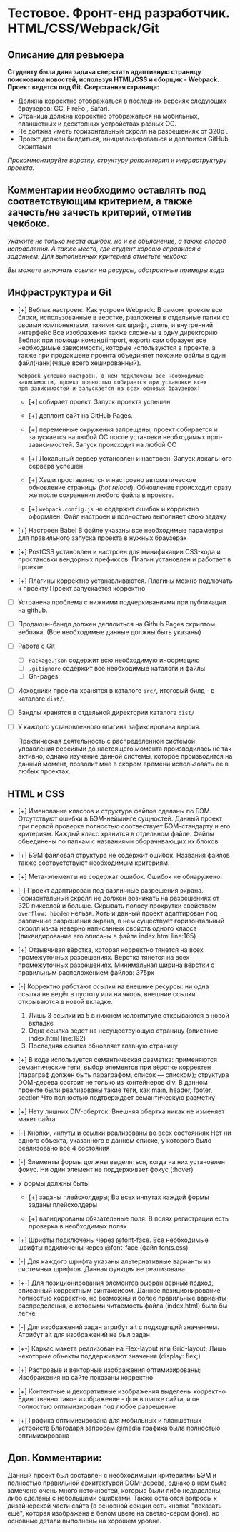 # Тестовое. Фронт-енд разработчик. HTML/CSS/Webpack/Git #
## Описание для ревьюера ##

**Студенту была дана задача сверстать адаптивную страницу поисковика новостей, 
используя HTML/CSS и сборщик - Webpack. Проект ведется под Git. Сверстанная страница:**
* Должна корректно отображаться в последних версиях следующих браузеров: GC, FireFo , Safari.
* Страница должна корректно отображаться на мобильных, планшетных и десктопных устройствах разных OC.
* Не должна иметь горизонтальный скролл на разрешениях от 320p .
* Проект должен билдиться, инициализироваться и деплоится GitHub скриптами

*Прокомментируйте верстку, структуру репозитория и инфраструктуру проекта.*

## Комментарии необходимо оставлять под соответствующим критерием, а также зачесть/не зачесть критерий, отметив чекбокс. ##
*Укажите не только места ошибок, но и ее объяснение, а также способ исправления. А также места, где студент хорошо справился с заданием. 
Для выполненных критериев отметьте чекбокс*

*Вы можете включать ссылки на ресурсы, абстрактные примеры кода*

## Инфраструктура и Git
- [+] Вебпак настроен:.
    Как устроен Webpack:
      В самом проекте все блоки, использованные в верстке, разложены в отдельные папки со своими компонентами, такими как шрифт, стиль, и внутренний интерфейс
      Все изображения также сложены в одну директорию  
      Вебпак при помощи команд(import, export) сам образует все необходимые зависимости, которые используются в проекте, 
      а также при продакшене проекта объединяет похожие файлы в один файл(чанк)(чаще всего хешированный).

      Webpack успешно настроен, в нем подключены все необходимые зависимости, проект полностью собирается при установке всех
      npm зависимостей и запускается на всех основых браузерах!

    - [+] собирает проект.
      Запуск проекта успешен.

    - [+] деплоит сайт на GitHub Pages. 
    - [+] переменные окружения запрещены, проект собирается и запускается на любой OC после установки необходимых npm-зависимостей.
      Запуск происходит на любой ОС

    - [+] Локальный сервер установлен и настроен.
      Запуск локального сервера успешен
    - [+] Хеши проставляются и настроено автоматическое обновление страницы (*hot reload*). 
      Обновление происходит сразу же после сохранения любого файла в проекте.

    - [+] `webpack.config.js` не содержит ошибок и корректно оформлен.
      Файл настроен и полностью выполняет свою задачу

- [+] Настроен Babel
  В файле указаны все необходимые параметры для правильного запуска проекта в нужных браузерах

- [+] PostCSS установлен и настроен для минификации CSS-кода и простановки вендорных префиксов. 
  Плагин установлен и работает в проекте

- [+] Плагины корректно устанавливаются.
  Плагины можно подлючать к проекту
  Проект запускается корректно

- [ ] Устранена проблема с нижними подчеркиваниями при публикации на github.
- [ ] Продакшн-бандл должен деплоиться на Github Pages скриптом вебпака. (Все необходимые данные должны быть указаны)
- [ ] Работа с Git
  - [ ] `Package.json` содержит всю необходимую информацию
  - [ ] `.gitignore` содержит все необходимые каталоги и файлы
  - [ ] Gh-pages
- [ ] Исходники проекта хранятся в каталоге `src/`, итоговый билд - в каталоге `dist/`.
- [ ] Бандлы хранятся в отдельной директории каталога `dist/`
- [ ] У каждого установленного плагина зафиксирована версия.
    
    Практическая деятельность с распределенной системой управления версиями до настоящего момента производилась не так активно, однако изучение данной системы, которое производится на данный момент, позволит мне в скором времени использовать ее в любых проектах.

## HTML и CSS
- [+] Именование классов и структура файлов сделаны по БЭМ. Отсутствуют ошибки в БЭМ-нейминге сущностей.
    Данный проект при первой проверке полностью соотвествует БЭМ-стандарту и его критериям.
    Каждый класс хранится в отдельном файле. Файлы объединены по папкам с названиями оборачивающих их блоков.
    

- [+] БЭМ файловая структура не содержит ошибок.
    Названия файлов также соотвуетствуют необходимым критериям.

- [+] Мета-элементы не содержат ошибок.
    Ошибок не обнаружено.

- [-] Проект адаптирован под различные разрешения экрана. Горизонтальный скролл не должен возникать на разрешениях от 320 пикселей и больше. Скрывать полосу прокрутки свойством `overflow: hidden` нельзя.
      Хоть и данный проект адаптирован под различные разрешения экрана, в нем существует горизонтальный скролл из-за неверно
      написанных свойств одного класса (ликвидирование его описаны в файле index.html line:165)

- [+] Отзывчивая вёрстка, которая корректно тянется на всех промежуточных разрешениях.
      Верстка тянется на всех промежуточных разрешениях.
      Минимальная ширина вёрстки с правильным расположением файлов: 375px

- [-] Корректно работают ссылки на внешние ресурсы: ни одна ссылка не ведёт в пустоту или на якорь, внешние ссылки открываются в новой вкладке. 
    1) Лишь 3 ссылки из 5 в нижнем колонтитуле открываются в новой вкладке
    2) Одна ссылка ведет на несуществующую страницу (описание index.html line:192)
    3) Последняя ссылка обновляет главную страницу

- [+] В коде используется семантическая разметка: применяются семантические теги, выбор элементов при вёрстке корректен (параграф должен быть параграфом, список — списком); структура DOM-дерева состоит не только из контейнеров div.
      В данном проекте были реализованы такие теги, как main, header, footer, section
      Что полностью подтверждает семантическую разметку 

- [+] Нету лишних DIV-оберток.
      Внешняя обертка никак не изменяет макет сайта

- [-] Кнопки, инпуты и ссылки реализованы во всех состояниях 
      Нет ни одного объекта, указанного в данном списке, у которого было реализовано все 4 состояния   

- [-] Элементы формы должны выделяться, когда на них установлен фокус.
      Ни один элемент не поддерживает фокус (:hover)

- У формы должны быть:
    - [+] заданы плейсхолдеры;
          Во всех инпутах каждой формы заданы плейсхолдеры

    - [+] валидированы обязательные поля.
          В полях регистрации есть проверка в  необходимых полях

- [+] Шрифты подключены через @font-face.
      Все необходимые шрифты подключены через @font-face
      (файл fonts.css)

- [-] Для каждого шрифта указаны альтернативные варианты из системных шрифтов.
      Данная функция не реализована

- [+-] Для позиционирования элементов выбран верный подход, описанный корректным синтаксисом. 
        Данное позиционирование полностью корректно, но возможны и более правильные варианты распределения,
        с которыми читаемость файла (index.html) была бы легче

- [-] Для изображений задан атрибут alt с подходящий значением.
      Атрибут alt для изображений не был задан

- [+-] Каркас макета реализован на Flex-layout или Grid-layout;
        Лишь некоторые объекты поддерживают значения (display: flex;)

- [+] Растровые и векторные изображения оптимизированы;
        Изображения на сайте показаны корректно

- [+] Контентные и декоративные изображения выделены корректно
        Единственно такое изображение - фон в шапке сайта, и он полностью оптимизирован под любое разрешение   

- [+] Графика оптимизирована для мобильных и планшетных устройств
        Благодаря запросам @media графика была полностью оптимизирована

## Доп. Комментарии:  
Данный проект был составлен с необходимыми критериями БЭМ и полностью правильной архитектурой DOM-дерева,
  однако в нем было замечено очень много неточностей, которые были либо недоделаны, либо сделаны с небольшими
  ошибками. Также остаются вопросы к дизайнерской части сайта (в основной секции есть кнопка "показать ещё", которая изображена в белом цвете на светло-сером фоне), но основные детали выполнены на хорошем уровне.
